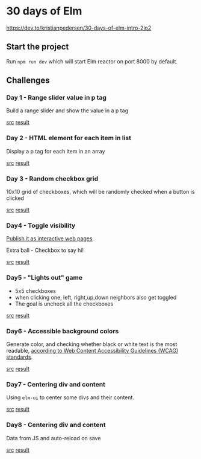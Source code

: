 # 30 days of Elm

https://dev.to/kristianpedersen/30-days-of-elm-intro-2lo2

## Start the project
Run ```npm run dev``` which will start Elm reactor on port 8000 by default. 

## Challenges
### Day 1 - Range slider value in p tag

Build a range slider and show the value in a p tag

[src](src/Day1.elm) [result](https://mystifying-leavitt-9c33d7.netlify.app/day1)

### Day 2 - HTML element for each item in list

Display a p tag for each item in an array

[src](src/Day2.elm) [result](https://mystifying-leavitt-9c33d7.netlify.app/day2)

### Day 3 - Random checkbox grid

10x10 grid of checkboxes, which will be randomly checked when a button is clicked

[src](src/Day3.elm) [result](https://mystifying-leavitt-9c33d7.netlify.app/day3)

### Day4 - Toggle visibility

[Publish it as interactive web pages](readme.md).

Extra ball - Checkbox to say hi!

[src](src/Day4.elm) [result](https://mystifying-leavitt-9c33d7.netlify.app/day4)

### Day5 - "Lights out" game
* 5x5 checkboxes 
* when clicking one, left, right,up,down neighbors also get toggled
* The goal is uncheck all the checkboxes

[src](src/Day5.elm) [result](https://mystifying-leavitt-9c33d7.netlify.app/day5)

### Day6 - Accessible background colors
Generate color, and checking whether black or white text is the most readable, [according to Web Content Accessibility Guidelines (WCAG) standards](https://www.w3.org/TR/UNDERSTANDING-WCAG20/conformance.html#uc-levels-head).

[src](src/Day6.elm) [result](https://mystifying-leavitt-9c33d7.netlify.app/day6)

### Day7 - Centering div and content
Using ```elm-ui``` to center some divs and their content.

[src](src/Day7.elm) [result](https://mystifying-leavitt-9c33d7.netlify.app/day7)

### Day8 - Centering div and content
Data from JS and auto-reload on save

[src](src/Day8.elm) [result](https://mystifying-leavitt-9c33d7.netlify.app/day8)
